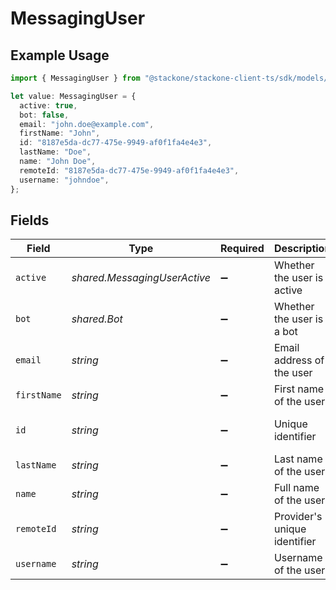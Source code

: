 # MessagingUser

## Example Usage

```typescript
import { MessagingUser } from "@stackone/stackone-client-ts/sdk/models/shared";

let value: MessagingUser = {
  active: true,
  bot: false,
  email: "john.doe@example.com",
  firstName: "John",
  id: "8187e5da-dc77-475e-9949-af0f1fa4e4e3",
  lastName: "Doe",
  name: "John Doe",
  remoteId: "8187e5da-dc77-475e-9949-af0f1fa4e4e3",
  username: "johndoe",
};
```

## Fields

| Field                                | Type                                 | Required                             | Description                          | Example                              |
| ------------------------------------ | ------------------------------------ | ------------------------------------ | ------------------------------------ | ------------------------------------ |
| `active`                             | *shared.MessagingUserActive*         | :heavy_minus_sign:                   | Whether the user is active           | true                                 |
| `bot`                                | *shared.Bot*                         | :heavy_minus_sign:                   | Whether the user is a bot            | false                                |
| `email`                              | *string*                             | :heavy_minus_sign:                   | Email address of the user            | john.doe@example.com                 |
| `firstName`                          | *string*                             | :heavy_minus_sign:                   | First name of the user               | John                                 |
| `id`                                 | *string*                             | :heavy_minus_sign:                   | Unique identifier                    | 8187e5da-dc77-475e-9949-af0f1fa4e4e3 |
| `lastName`                           | *string*                             | :heavy_minus_sign:                   | Last name of the user                | Doe                                  |
| `name`                               | *string*                             | :heavy_minus_sign:                   | Full name of the user                | John Doe                             |
| `remoteId`                           | *string*                             | :heavy_minus_sign:                   | Provider's unique identifier         | 8187e5da-dc77-475e-9949-af0f1fa4e4e3 |
| `username`                           | *string*                             | :heavy_minus_sign:                   | Username of the user                 | johndoe                              |